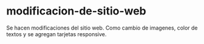 # <h1>modificacion-de-sitio-web</h1>
Se hacen modificaciones del sitio web. Como cambio de imagenes, color de textos y se agregan tarjetas responsive.
